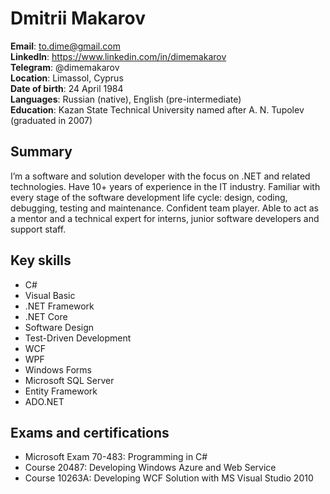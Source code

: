# Dmitrii Makarov

**Email**: to.dime@gmail.com  
**LinkedIn**: https://www.linkedin.com/in/dimemakarov  
**Telegram**: @dimemakarov  
**Location**: Limassol, Cyprus  
**Date of birth**: 24 April 1984  
**Languages**: Russian (native), English (pre-intermediate)  
**Education**: Kazan State Technical University named after A. N. Tupolev (graduated in 2007)

## Summary

I’m a software and solution developer with the focus on .NET and related technologies. Have 10+ years of experience in the IT industry. Familiar with every stage of the software development life cycle: design, coding, debugging, testing and maintenance. Confident team player. Able to act as a mentor and a technical expert for interns, junior software developers and support staff.

## Key skills

* C#
* Visual Basic
* .NET Framework
* .NET Core
* Software Design
* Test-Driven Development
* WCF
* WPF
* Windows Forms
* Microsoft SQL Server
* Entity Framework
* ADO.NET

## Exams and certifications

* Microsoft Exam 70-483: Programming in C#
* Course 20487: Developing Windows Azure and Web Service
* Course 10263A: Developing WCF Solution with MS Visual Studio 2010

